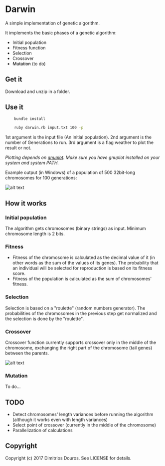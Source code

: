# Darwin

A simple implementation of genetic algorithm. 

It implements the basic phases of a genetic algorithm:

* Initial population
* Fitness function
* Selection
* Crossover
* ~~Mutation~~ (to do)




## Get it

Download and unzip in a folder.




## Use it

``` bash
    bundle install
```

``` bash
    ruby darwin.rb input.txt 100 -p
```

1st argument is the input file (An initial population).
2nd argument is the number of Generations to run.
3rd argument is a flag weather to plot the result or not.

_Plotting depends on [gnuplot](http://www.gnuplot.info). Make sure you have gnuplot installed on your system and system PATH._



Example output (in Windows) of a population of 500 32bit-long chromosomes for 100 generations:


![alt text](http://deltalab.gr/assets/github/darwin/plot.jpg)




## How it works

### Initial population
The algorithm gets chromosomes (binary strings) as input. Minimum chromosome length is 2 bits.

### Fitness
* Fitness of the chromosome is calculated as the decimal value of it (in other words as the sum of the values of its genes). The probability that an individual will be selected for reproduction is based on its fitness score.
* Fitness of the population is calculated as the sum of chromosomes' fitness.

### Selection
Selection is based on a "roulette" (random numbers generator). The probabilities of the chromosomes in the previous step get normalized and the selection is done by the "roulette". 

### Crossover
Crossover function currently supports crossover only in the middle of the chromosome, exchanging the right part of the chromosome (tail genes) between the parents.

![alt text](http://deltalab.gr/assets/github/darwin/crossover.png)

### Mutation
To do...



## TODO
* Detect chromosomes' length variances before running the algorithm (although it works even with length variances)
* Select point of crossover (currently in the middle of the chromosome)
* Parallelization of calculations



## Copyright

Copyright (c) 2017 Dimitrios Douros. See LICENSE for details.
